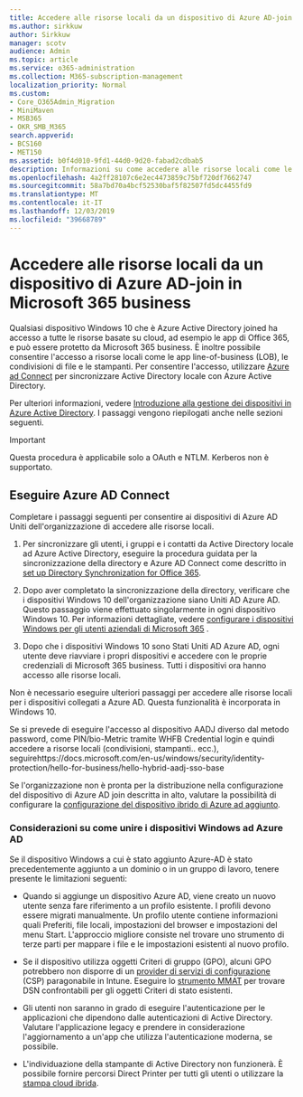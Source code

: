 ```yaml
---
title: Accedere alle risorse locali da un dispositivo di Azure AD-join in Microsoft 365 business
ms.author: sirkkuw
author: Sirkkuw
manager: scotv
audience: Admin
ms.topic: article
ms.service: o365-administration
ms.collection: M365-subscription-management
localization_priority: Normal
ms.custom:
- Core_O365Admin_Migration
- MiniMaven
- MSB365
- OKR_SMB_M365
search.appverid:
- BCS160
- MET150
ms.assetid: b0f4d010-9fd1-44d0-9d20-fabad2cdbab5
description: Informazioni su come accedere alle risorse locali come le app di linea di business, le condivisioni di file e le stampanti di un dispositivo Windows 10 collegato a Azure Active Directory.
ms.openlocfilehash: 4a2ff28107c6e2ec4473859c75bf720df7662747
ms.sourcegitcommit: 58a7bd70a4bcf52530baf5f82507fd5dc4455fd9
ms.translationtype: MT
ms.contentlocale: it-IT
ms.lasthandoff: 12/03/2019
ms.locfileid: "39668789"
---
```

# <a name="access-on-premises-resources-from-an-azure-ad-joined-device-in-microsoft-365-business"></a>Accedere alle risorse locali da un dispositivo di Azure AD-join in Microsoft 365 business

Qualsiasi dispositivo Windows 10 che è Azure Active Directory joined ha accesso a tutte le risorse basate su cloud, ad esempio le app di Office 365, e può essere protetto da Microsoft 365 business. È inoltre possibile consentire l'accesso a risorse locali come le app line-of-business (LOB), le condivisioni di file e le stampanti. Per consentire l'accesso, utilizzare [Azure ad Connect](https://docs.microsoft.com/azure/active-directory/connect/active-directory-aadconnect) per sincronizzare Active Directory locale con Azure Active Directory. 

Per ulteriori informazioni, vedere [Introduzione alla gestione dei dispositivi in Azure Active Directory](https://docs.microsoft.com/azure/active-directory/device-management-introduction).
I passaggi vengono riepilogati anche nelle sezioni seguenti.

> [!IMPORTANT]
> Questa procedura è applicabile solo a OAuth e NTLM. Kerberos non è supportato.
 
## <a name="run-azure-ad-connect"></a>Eseguire Azure AD Connect

Completare i passaggi seguenti per consentire ai dispositivi di Azure AD Uniti dell'organizzazione di accedere alle risorse locali.
  
1. Per sincronizzare gli utenti, i gruppi e i contatti da Active Directory locale ad Azure Active Directory, eseguire la procedura guidata per la sincronizzazione della directory e Azure AD Connect come descritto in [set up Directory Synchronization for Office 365](https://support.office.com/article/1b3b5318-6977-42ed-b5c7-96fa74b08846).
    
2. Dopo aver completato la sincronizzazione della directory, verificare che i dispositivi Windows 10 dell'organizzazione siano Uniti AD Azure AD. Questo passaggio viene effettuato singolarmente in ogni dispositivo Windows 10. Per informazioni dettagliate, vedere [configurare i dispositivi Windows per gli utenti aziendali di Microsoft 365](set-up-windows-devices.md) . 
    
3. Dopo che i dispositivi Windows 10 sono Stati Uniti AD Azure AD, ogni utente deve riavviare i propri dispositivi e accedere con le proprie credenziali di Microsoft 365 business. Tutti i dispositivi ora hanno accesso alle risorse locali.
    
Non è necessario eseguire ulteriori passaggi per accedere alle risorse locali per i dispositivi collegati a Azure AD. Questa funzionalità è incorporata in Windows 10. 

Se si prevede di eseguire l'accesso al dispositivo AADJ diverso dal metodo password, come PIN/bio-Metric tramite WHFB Credential login e quindi accedere a risorse locali (condivisioni, stampanti.. ecc.), seguirehttps://docs.microsoft.com/en-us/windows/security/identity-protection/hello-for-business/hello-hybrid-aadj-sso-base
  
Se l'organizzazione non è pronta per la distribuzione nella configurazione del dispositivo di Azure AD join descritta in alto, valutare la possibilità di configurare la [configurazione del dispositivo ibrido di Azure ad aggiunto](manage-windows-devices.md).
  
### <a name="considerations-when-you-join-windows-devices-to-azure-ad"></a>Considerazioni su come unire i dispositivi Windows ad Azure AD

Se il dispositivo Windows a cui è stato aggiunto Azure-AD è stato precedentemente aggiunto a un dominio o in un gruppo di lavoro, tenere presente le limitazioni seguenti:
  
- Quando si aggiunge un dispositivo Azure AD, viene creato un nuovo utente senza fare riferimento a un profilo esistente. I profili devono essere migrati manualmente. Un profilo utente contiene informazioni quali Preferiti, file locali, impostazioni del browser e impostazioni del menu Start. L'approccio migliore consiste nel trovare uno strumento di terze parti per mappare i file e le impostazioni esistenti al nuovo profilo.

- Se il dispositivo utilizza oggetti Criteri di gruppo (GPO), alcuni GPO potrebbero non disporre di un [provider di servizi di configurazione](https://docs.microsoft.com/windows/configuration/provisioning-packages/how-it-pros-can-use-configuration-service-providers) (CSP) paragonabile in Intune. Eseguire lo [strumento MMAT](https://www.microsoft.com/download/details.aspx?id=45520) per trovare DSN confrontabili per gli oggetti Criteri di stato esistenti.

- Gli utenti non saranno in grado di eseguire l'autenticazione per le applicazioni che dipendono dalle autenticazioni di Active Directory. Valutare l'applicazione legacy e prendere in considerazione l'aggiornamento a un'app che utilizza l'autenticazione moderna, se possibile.

- L'individuazione della stampante di Active Directory non funzionerà. È possibile fornire percorsi Direct Printer per tutti gli utenti o utilizzare la [stampa cloud ibrida](https://docs.microsoft.com/windows-server/administration/hybrid-cloud-print/hybrid-cloud-print-deploy).

